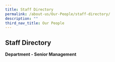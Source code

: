 ```yaml
---
title: Staff Directory
permalink: /about-us/Our-People/staff-directory/
description: ""
third_nav_title: Our People
---
```

## Staff Directory

**Department - Senior Management**